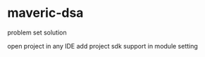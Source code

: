 # maveric-dsa
problem set solution

open project in any IDE add project sdk support in module setting
